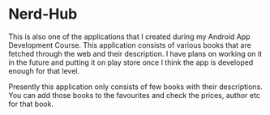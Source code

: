 # Nerd-Hub
This is also one of the applications that I created during my Android App Development Course.
This application consists of various books that are fetched through the web and their description. I have plans on working on it in the future and putting it on play store once I think the app is developed enough for that level.

Presently this application only consists of few books with their descriptions. You can add those books to the favourites and check the prices, author etc for that book.
